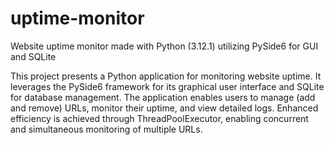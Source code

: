 # uptime-monitor
Website uptime monitor made with Python (3.12.1) utilizing PySide6 for GUI and SQLite

This project presents a Python application for monitoring website uptime. It leverages the PySide6 framework for its graphical user interface and SQLite for database management. The application enables users to manage (add and remove) URLs, monitor their uptime, and view detailed logs. Enhanced efficiency is achieved through ThreadPoolExecutor, enabling concurrent and simultaneous monitoring of multiple URLs.






